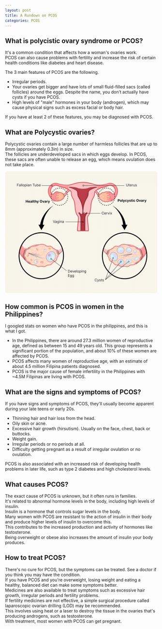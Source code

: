 ```yaml
---
layout: post
title: A Rundown on PCOS
categories: PCOS
---
```


## What is polycistic ovary syndrome or PCOS?

It's a common condition that affects how a woman's ovaries work.  
PCOS can also cause problems with fertility and increase the risk of certain health conditions like diabetes and heart disease.

The 3 main features of PCOS are the following.

- Irregular periods.
- Your ovaries get bigger and have lots of small fluid-filled sacs (called follicles) around the eggs. Despite the name, you don’t actually have cysts if you have PCOS.
- High levels of "male" hormones in your body (androgen), which may cause physical signs such as excess facial or body hair.

If you have at least 2 of these features, you may be diagnosed with PCOS.

## What are Polycystic ovaries?

Polycystic ovaries contain a large number of harmless follicles that are up to 8mm (approximately 0.3in) in size.  
The follicles are underdeveloped sacs in which eggs develop. 
In PCOS, these sacs are often unable to release an egg, which means ovulation does not take place.

![An image of a uterus](assets/image/pcos-uterus.jpg)

## How common is PCOS in women in the Philippines?

I googled stats on women who have PCOS in the philippines, and this is what I got.

- In the Philippines, there are around 27.3 million women of reproductive age, defined as between 15 and 49 years old. This group represents a significant portion of the population, and about 10% of these women are affected by PCOS.
- PCOS affects many women of reproductive age, with an estimate of about 4.5 million Filipina patients diagnosed.
- PCOS is the major cause of female infertility in the Philippines with ~4.5M Filipinas are living with PCOS.

## What are the signs and symptoms of PCOS?

If you have signs and symptoms of PCOS, they'll usually become apparent during your late teens or early 20s.

- Thinning hair and hair loss from the head.
- Oily skin or acne.
- Excessive hair growth (hirsutism). Usually on the face, chest, back or buttocks.
- Weight gain.
- Irregular periods or no periods at all.
- Difficulty getting pregnant as a result of irregular ovulation or no ovulation.

PCOS is also associated with an increased risk of developing health problems in later life, such as type 2 diabetes and high cholesterol levels.

## What causes PCOS?

The exact cause of PCOS is unknown, but it often runs in families.  
It's related to abnormal hormone levels in the body, including high levels of insulin.  
Insulin is a hormone that controls sugar levels in the body.  
Many women with PCOS are resistant to the action of insulin in their body and produce higher levels of insulin to overcome this.  
This contributes to the increased production and activity of hormones like testosterone.  
Being overweight or obese also increases the amount of insulin your body produces.  

## How to treat PCOS?

There's no cure for PCOS, but the symptoms can be treated. See a doctor if you think you may have the condition.  
If you have PCOS and you're overweight, losing weight and eating a healthy, balanced diet can make some symptoms better.  
Medicines are also available to treat symptoms such as excessive hair growth, irregular periods and fertility problems.  
If fertility medicines are not effective, a simple surgical procedure called laparoscopic ovarian drilling (LOD) may be recommended.  
This involves using heat or a laser to destroy the tissue in the ovaries that's producing androgens, such as testosterone.  
With treatment, most women with PCOS can get pregnant.
